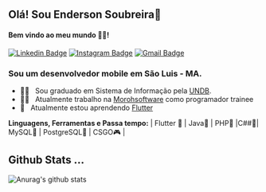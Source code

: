 ## Olá! Sou Enderson Soubreira👋
#### Bem vindo ao meu mundo 🧑‍💻!

 [![Linkedin Badge](https://img.shields.io/badge/-Enderson%20SS-6633cc?-LinkedIn-blue?style=flat-square&logo=Linkedin&logoColor=white&link=https://www.linkedin.com/in/enderson-soubreira-b9762a186/)](https://www.linkedin.com/in/enderson-soubreira-b9762a186/) 
 [![Instagram Badge](https://img.shields.io/badge/-Instagram-blue?style=flat-square&logo=Instagram&logoColor=white&link=https://instagram.com/endersonserra?igshid=1o9uhlz6bqs4s)](https://instagram.com/endersonserra?igshid=1o9uhlz6bqs4s) 
[![Gmail Badge](https://img.shields.io/badge/-eendersonserra@gmail.com-6633cc?style=flat-square&logo=Gmail&logoColor=white&link=mailto:eendersonserra@gmail.com)](mailto:eendersonserra@gmail.com)

### Sou um desenvolvedor mobile em São Luis - MA.

- 👨‍🎓  &nbsp; Sou graduado em Sistema de Informação pela [UNDB](https://www.undb.edu.br/).
- 👨‍💻 &nbsp; Atualmente trabalho na [Morohsoftware](http://morohsoftware.com.br/) como programador trainee
- 📖 &nbsp; Atualmente estou aprendendo [Flutter]()

**Linguagens, Ferramentas e Passa tempo:**
 | Flutter 💙 | Java🧡 | PHP💜 |C##💜| MySQL💜 | PostgreSQL💜 | CSGO🎮 |


## Github Stats ...
![Anurag's github stats](https://github-readme-stats.vercel.app/api?username=EndersonSS&count_private=true&show_icons=true&theme=onedark)
